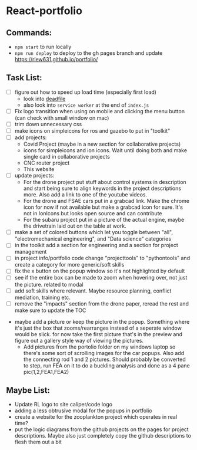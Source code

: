 # React-portfolio

## Commands:

* `npm start` to run locally
* `npm run deploy` to deploy to the gh pages branch and update https://rlew631.github.io/portfolio/

## Task List:

- [ ] figure out how to speed up load time (especially first load)
    - look into [deadfile](https://m-izadmehr.github.io/deadfile/#/)
    - also look into `service worker` at the end of `index.js` 
- [ ] Fix logo transition when using on mobile and clicking the menu button (can check with small window on mac)
- [ ] trim down unnecessary css
- [ ] make icons on simpleicons for ros and gazebo to put in "toolkit"
- [ ] add projects:
    - Covid Project (maybe in a new section for collaborative projects)
    - icons for simpleicons and ion icons. Wait until doing both and make single card in collaborative projects
    - CNC router project
    - This website
- [ ] update projects:
    - For the drone project put stuff about control systems in description and start being sure to align keywords in the project descriptions more. Also add a link to one of the youtube videos.
    - For the drone and FSAE cars put in a grabcad link. Make the chrome icon for now if not available but make a grabcad icon for sure. It's not in IonIcons but looks open source and can contribute
    - For the subaru project put in a picture of the actual engine, maybe the drivetrain laid out on the table at work.
- [ ] make a set of colored buttons which let you toggle between "all", "electromechanical engineering", and "Data science" categories
- [ ] in the toolkit add a section for engineering and a section for project management
- [ ] in project info/portfolio code change "projecttools" to "pythontools" and create a category for more generic/soft skills
- [ ] fix the x button on the popup window so it's not highlighted by default
- [ ] see if the entire box can be made to zoom when hovering over, not just the picture. related to modal
- [ ] add soft skills where relevant. Maybe resource planning, conflict mediation, training etc.
- [ ] remove the "impacts" section from the drone paper, reread the rest and make sure to update the TOC
- maybe add a picture or keep the picture in the popup. Something where it's just the box that zooms/rearranges instead of a seperate window would be slick. for now take the first picture that's in the preview and figure out a gallery style way of viewing the pictures.
    - Add pictures from the portolio folder on my windows laptop so there's some sort of scrolling images for the car popups. Also add the connecting rod 1 and 2 pictures. Should probably be converted to step, run FEA on it to do a buckling analysis and done as a 4 pane pic(1,2,FEA1,FEA2)

## Maybe List:

- Update RL logo to site caliper/code logo
- adding a less obtrusive modal for the popups in portfolio
- create a website for the zooplankton project which operates in real time?
- put the logic diagrams from the github projects on the pages for project descriptions. Maybe also just completely copy the github descriptions to flesh them out a bit
